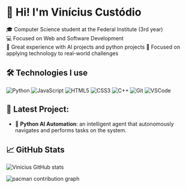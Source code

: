# 👋 Hi! I'm Vinícius Custódio

🎓 Computer Science student at the Federal Institute (3rd year)  
💻 Focused on Web and Software Development  
🤖 Great experience with AI projects and python projects
🚀 Focused on applying technology to real-world challenges

## 🛠️ Technologies I use
![Python](https://img.shields.io/badge/-Python-3776AB?style=flat&logo=python&logoColor=white)
![JavaScript](https://img.shields.io/badge/-JavaScript-F7DF1E?style=flat&logo=javascript&logoColor=black)
![HTML5](https://img.shields.io/badge/-HTML5-E34F26?style=flat&logo=html5&logoColor=white)
![CSS3](https://img.shields.io/badge/-CSS3-1572B6?style=flat&logo=css3)
![C++](https://img.shields.io/badge/-C++-00599C?style=flat&logo=c%2B%2B)
![Git](https://img.shields.io/badge/-Git-F05032?style=flat&logo=git)
![VSCode](https://img.shields.io/badge/-VSCode-007ACC?style=flat&logo=visual-studio-code)

## 📂 Latest Project:
- 🤖 **Python AI Automation**: an intelligent agent that autonomously navigates and performs tasks on the system.

## 📈 GitHub Stats
![Vinicius GitHub stats](https://github-readme-stats.vercel.app/api?username=Vinnyfcec&show_icons=true&theme=tokyonight)


<picture>
  <source media="(prefers-color-scheme: dark)" srcset="https://raw.githubusercontent.com/maurodesouz/maurodesouz/output/pacman-contribution-graph-dark.svg">
  <source media="(prefers-color-scheme: light)" srcset="https://raw.githubusercontent.com/maurodesouz/maurodesouz/output/pacman-contribution-graph.svg">
  <img alt="pacman contribution graph" src="https://raw.githubusercontent.com/maurodesouz/maurodesouz/output/pacman-contribution-graph.svg">
</picture>
